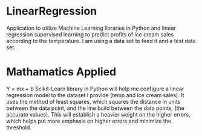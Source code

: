 # LinearRegression
Application to utilize Machine Learning libraries in Python and linear regression supervised learning to predict profits of ice cream sales according to the temperature. I am using a data set to feed it and a test data set.

# Mathamatics Applied
Y = mx + b
Scikit-Learn library in Python will help me configure a linear regression model to the dataset I provide (temp and ice cream sales).
It uses the method of least squares, which squares the distance in units between the data point, and the line build between the data points, (the accurate values). This will establish a heavier weight on the higher errors, which helps put more emphasis on higher errors and minimize the threshold.
